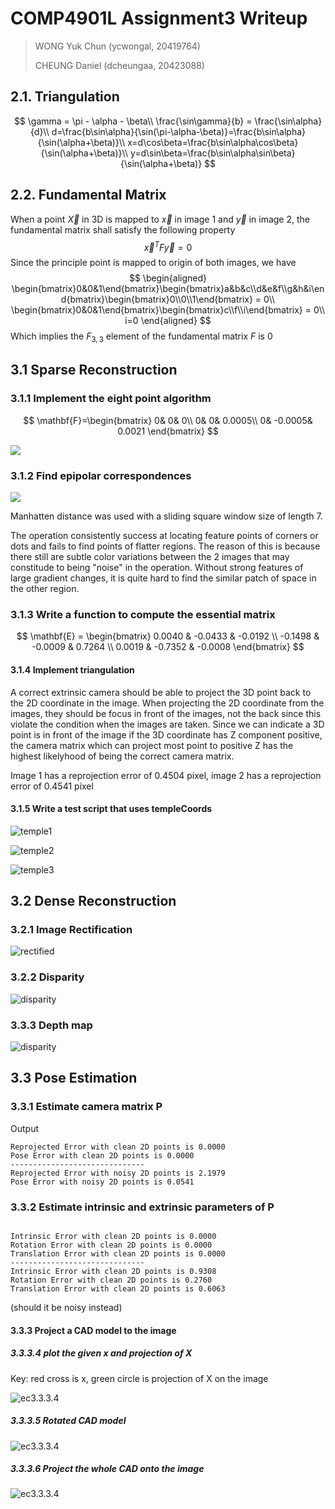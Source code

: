 # COMP4901L Assignment3 Writeup

>WONG Yuk Chun (ycwongal, 20419764)
>
>CHEUNG Daniel (dcheungaa, 20423088)

## 2.1. Triangulation

$$
\gamma = \pi - \alpha - \beta\\
\frac{\sin\gamma}{b} = \frac{\sin\alpha}{d}\\
d=\frac{b\sin\alpha}{\sin(\pi-\alpha-\beta)}=\frac{b\sin\alpha}{\sin(\alpha+\beta)}\\
x=d\cos\beta=\frac{b\sin\alpha\cos\beta}{\sin(\alpha+\beta)}\\
y=d\sin\beta=\frac{b\sin\alpha\sin\beta}{\sin(\alpha+\beta)}
$$

## 2.2. Fundamental Matrix

When a point $\vec X$ in 3D is mapped to $\vec x$ in image 1 and $\vec y$ in image 2, the fundamental matrix shall satisfy the following property
$$
\vec x^T F\vec y = 0
$$
Since the principle point is mapped to origin of both images, we have
$$
\begin{aligned}
\begin{bmatrix}0&0&1\end{bmatrix}\begin{bmatrix}a&b&c\\d&e&f\\g&h&i\end{bmatrix}\begin{bmatrix}0\\0\\1\end{bmatrix} = 0\\
\begin{bmatrix}0&0&1\end{bmatrix}\begin{bmatrix}c\\f\\i\end{bmatrix} = 0\\
i=0
\end{aligned}
$$
Which implies the $F_{3,3}$ element of the fundamental matrix $F$ is 0

## 3.1 Sparse Reconstruction
### 3.1.1 Implement the eight point algorithm

$$
\mathbf{F}=\begin{bmatrix}
	0&		0&		0\\
	0&		0&		0.0005\\
	0&		-0.0005&	0.0021
\end{bmatrix}
$$

![](saved_figures/epi_visual.png)



### 3.1.2 Find epipolar correspondences

![](saved_figures/match_points.png)

Manhatten distance was used with a sliding square window size of length 7.

The operation consistently success at locating feature points of corners or dots and fails to find points of flatter regions. The reason of this is because there still are subtle color variations between the 2 images that may constitude to being "noise" in the operation. Without strong features of large gradient changes, it is quite hard to find the similar patch of space in the other region.

### 3.1.3 Write a function to compute the essential matrix

$$
\mathbf{E} = \begin{bmatrix}
	0.0040  & -0.0433  & -0.0192 \\
-0.1498 &  -0.0009   & 0.7264 \\
0.0019  & -0.7352  & -0.0008 
\end{bmatrix}
$$

#### 3.1.4 Implement triangulation

A correct extrinsic camera should be able to project the 3D point back to the 2D coordinate in the image. When projecting the 2D coordinate from the images, they should be focus in front of the images, not the back since this violate the condition when the images are taken. Since we can indicate a 3D point is in front of the image if the 3D coordinate has Z component positive, the camera matrix which can project most point to positive Z has the highest likelyhood of being the correct camera matrix.

Image 1 has a reprojection error of 0.4504 pixel, image 2 has a reprojection error of 0.4541 pixel

#### 3.1.5 Write a test script that uses templeCoords

![temple1](saved_figures/temple1.jpg)

![temple2](saved_figures/temple2.jpg)

![temple3](saved_figures/temple3.jpg)



## 3.2 Dense Reconstruction

### 3.2.1 Image Rectification

![rectified](saved_figures/rectified.jpg)

### 3.2.2 Disparity

![disparity](ec/disparity.jpg)

### 3.3.3 Depth map

![disparity](ec/depth.jpg)

## 3.3 Pose Estimation

### 3.3.1 Estimate camera matrix P

Output

```
Reprojected Error with clean 2D points is 0.0000
Pose Error with clean 2D points is 0.0000
------------------------------
Reprojected Error with noisy 2D points is 2.1979
Pose Error with noisy 2D points is 0.0541
```

### 3.3.2 Estimate intrinsic and extrinsic parameters of P

```

Intrinsic Error with clean 2D points is 0.0000
Rotation Error with clean 2D points is 0.0000
Translation Error with clean 2D points is 0.0000
------------------------------
Intrinsic Error with clean 2D points is 0.9308
Rotation Error with clean 2D points is 0.2760
Translation Error with clean 2D points is 0.6063
```

(should it be noisy instead)

#### 3.3.3 Project a CAD model to the image

##### 3.3.3.4 plot the given x and projection of X

Key: red cross is x, green circle is projection of X on the image

![ec3.3.3.4](saved_figures/ec3.3.3.4.jpg)

##### 3.3.3.5 Rotated CAD model

![ec3.3.3.4](saved_figures/ec3.3.3.5.png)

##### 3.3.3.6 Project the whole CAD onto the image

![ec3.3.3.4](saved_figures/ec3.3.3.6.jpg)

